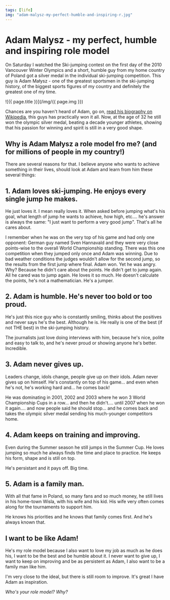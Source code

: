 ```yaml
---
tags: [life]
img: "adam-malysz-my-perfect-humble-and-inspiring-r.jpg"
---
```


# Adam Malysz - my perfect, humble and inspiring role model


On Saturday I watched the Ski-jumping contest on the first day of the 2010 Vancouver Winter Olympics and a short, humble guy from my home country of Poland got a silver medal in the individual ski-jumping competition. This guy is Adam Małysz - one of the greatest sportsmen in the ski-jumping history, of the biggest sports figures of my country and definitely the greatest one of my time.

<!--More-->

![{{ page.title }}](/img/{{ page.img }})

Chances are you haven't heard of Adam, go on, [read his biography on Wikipedia](http://en.wikipedia.org/wiki/Adam_Ma%C5%82ysz), this guys has practically won it all. Now, at the age of 32 he still won the olympic silver medal, beating a decade younger athletes, showing that his passion for winning and spirit is still in a very good shape.

## Why is Adam Małysz a role model fro me? (and for millions of people in my country!)

There are several reasons for that. I believe anyone who wants to achieve something in their lives, should look at Adam and learn from him these several things:

## 1. Adam loves ski-jumping. He enjoys every single jump he makes.

He just loves it. I mean really loves it. When asked before jumping what's his goal, what length of jump he wants to achieve, how high, etc.... he's answer is always the same: "I just want to perform a very good jump". That's all he cares about.

I remember when he was on the very top of his game and had only one opponent: German guy named Sven Hannavald and they were very close points-wise to the overall World Championship standing. There was this one competition when they jumped only once and Adam was winning. Due to bad weather conditions the judges wouldn't allow for the second jump, so the results from the first jump where final. Adam won. Yet he was angry. Why? Because he didn't care about the points. He didn't get to jump again. All he cared was to jump again. He loves it so much. He doesn't calculate the points, he's not a mathematician. He's a jumper.

## 2. Adam is humble. He's never too bold or too proud.

He's just this nice guy who is constantly smiling, thinks about the positives and never says he's the best. Although he is. He really is one of the best (if not THE best) in the ski-jumping history.

The journalists just love doing interviews with him, because he's nice, polite and easy to talk to, and he's never proud or showing anyone he's better. Incredible.

## 3. Adam never gives up.

Leaders change, idols change, people give up on their idols. Adam never gives up on himself. He's constantly on top of his game... and even when he's not, he's working hard and... he comes back!

He was dominating in 2001, 2002 and 2003 where he won 3 World Championship Cups in a row... and then he didn't.... until 2007 when he won it again.... and now people said he should stop... and he comes back and takes the olympic silver medal sending his much-younger competitors home.

## 4. Adam keeps on training and improving.

Even during the Summer season he still jumps in the Summer Cup. He loves jumping so much he always finds the time and place to practice. He keeps his form, shape and is still on top.

He's persistant and it pays off. Big time.

## 5. Adam is a family man.

With all that fame in Poland, so many fans and so much money, he still lives in his home-town Wisla, with his wife and his kid. His wife very often comes along for the tournaments to support him.

He knows his priorities and he knows that family comes first. And he's always known that.

## I want to be like Adam!

He's my role model because I also want to love my job as much as he does his, I want to be the best and be humble about it. I never want to give up, I want to keep on improving and be as persistent as Adam, I also want to be a family man like him.

I'm very close to the ideal, but there is still room to improve. It's great I have Adam as inspiration.

_Who's your role model? Why?_  



[n]: https://michael.gratis/nozbe